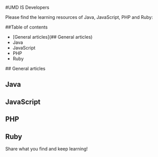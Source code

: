 #UMD IS Developers

Please find the learning resources of Java, JavaScript, PHP and Ruby:

##Table of contents

* [General articles](## General articles)
* Java
* JavaScript
* PHP
* Ruby

<a name="headers"/>
## General articles

## Java

## JavaScript

## PHP

## Ruby

Share what you find and keep learning!